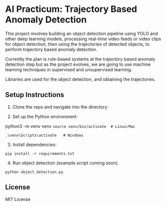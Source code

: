 # AI Practicum: Trajectory Based Anomaly Detection

This project involves building an object detection pipeline using YOLO and other deep learning models, processing real-time video feeds or video clips for object detection, then using the trajectories of detected objects, to perform trajectory based anomaly detection.

Currently the plan is rule-based systems at the trajectory based anomaly detection step but as the project evolves, we are going to use machine learning techniques in supervised and unsupervised learning.

Libraries are used for the object detection, and obtaining the trajectories.

## Setup Instructions
1. Clone the repo and navigate into the directory:


2. Set up the Python environment:

python3 -m venv venv
``` source venv/bin/activate  # Linux/Mac ```

``` .\venv\Scripts\activate   # Windows ```

3. Install dependencies:

``` pip install -r requirements.txt ```


4. Run object detection (example script coming soon).


``` python object_detection.py ```
## License
MIT License
